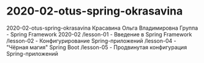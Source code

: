 # 2020-02-otus-spring-okrasavina
2020-02-otus-spring-okrasavina
Красавина Ольга Владимировна
Группа - Spring Framework 2020-02
/lesson-01 - Введение в Spring Framework
/lesson-02 - Конфигурирование Spring-приложений 
/lesson-04 - "Чёрная магия" Spring Boot 
/lesson-05 - Продвинутая конфигурация Spring-приложений
